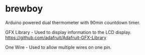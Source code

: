 # brewboy
Arduino powered dual thermometer with 90min countdown timer.


GFX Library - Used to display information to the LCD display.
https://github.com/adafruit/Adafruit-GFX-Library

One Wire - Used to allow multiple wires on one pin.
